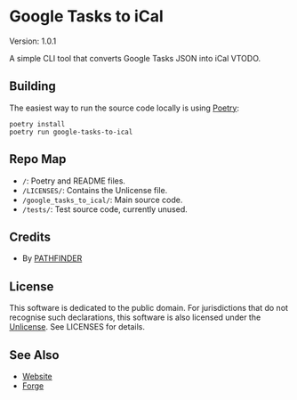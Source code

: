 <!--
SPDX-FileCopyrightText: 2024 PATHFINDER

SPDX-License-Identifier: Unlicense
-->

# Google Tasks to iCal

Version: 1.0.1

A simple CLI tool that converts Google Tasks JSON into iCal VTODO.

## Building

The easiest way to run the source code locally is using
[Poetry](https://python-poetry.org/):

```
poetry install
poetry run google-tasks-to-ical
```

## Repo Map

- `/`: Poetry and README files.
- `/LICENSES/`: Contains the Unlicense file.
- `/google_tasks_to_ical/`: Main source code.
- `/tests/`: Test source code, currently unused.

## Credits

- By [PATHFINDER](https://pathfinderdreams.com/)

## License

This software is dedicated to the public domain. For jurisdictions that do not
recognise such declarations, this software is also licensed under the
[Unlicense](https://choosealicense.com/licenses/unlicense/). See LICENSES for
details.

## See Also

- [Website](https://pathfinderdreams.com/projects/google-tasks-to-ical)
- [Forge](https://forge.pathfinderdreams.com/pathfinder/google-tasks-to-ical)
